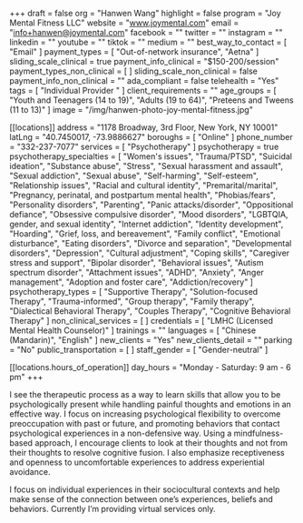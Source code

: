 +++
draft = false
org = "Hanwen Wang"
highlight = false
program = "Joy Mental Fitness LLC"
website = "www.joymental.com"
email = "info+hanwen@joymental.com"
facebook = ""
twitter = ""
instagram = ""
linkedin = ""
youtube = ""
tiktok = ""
medium = ""
best_way_to_contact = [ "Email" ]
payment_types = [ "Out-of-network insurance", "Aetna" ]
sliding_scale_clinical = true
payment_info_clinical = "$150-200/session"
payment_types_non_clinical = [ ]
sliding_scale_non_clinical = false
payment_info_non_clinical = ""
ada_compliant = false
telehealth = "Yes"
tags = [ "Individual Provider " ]
client_requirements = ""
age_groups = [
  "Youth and Teenagers (14 to 19)",
  "Adults (19 to 64)",
  "Preteens and Tweens (11 to 13)"
]
image = "/img/hanwen-photo-joy-mental-fitness.jpg"

[[locations]]
address = "1178 Broadway, 3rd Floor, New York, NY 10001"
latLng = "40.7450017, -73.9886627"
boroughs = [ "Online" ]
phone_number = "332-237-7077"
services = [ "Psychotherapy" ]
psychotherapy = true
psychotherapy_specialties = [
  "Women's issues",
  "Trauma/PTSD",
  "Suicidal ideation",
  "Substance abuse",
  "Stress",
  "Sexual harassment and assault",
  "Sexual addiction",
  "Sexual abuse",
  "Self-harming",
  "Self-esteem",
  "Relationship issues",
  "Racial and cultural identity",
  "Premarital/marital",
  "Pregnancy, perinatal, and postpartum mental health",
  "Phobias/fears",
  "Personality disorders",
  "Parenting",
  "Panic attacks/disorder",
  "Oppositional defiance",
  "Obsessive compulsive disorder",
  "Mood disorders",
  "LGBTQIA, gender, and sexual identity",
  "Internet addiction",
  "Identity development",
  "Hoarding",
  "Grief, loss, and bereavement",
  "Family conflict",
  "Emotional disturbance",
  "Eating disorders",
  "Divorce and separation",
  "Developmental disorders",
  "Depression",
  "Cultural adjustment",
  "Coping skills",
  "Caregiver stress and support",
  "Bipolar disorder",
  "Behavioral issues",
  "Autism spectrum disorder",
  "Attachment issues",
  "ADHD",
  "Anxiety",
  "Anger management",
  "Adoption and foster care",
  "Addiction/recovery"
]
psychotherapy_types = [
  "Supportive Therapy",
  "Solution-focused Therapy",
  "Trauma-informed",
  "Group therapy",
  "Family therapy",
  "Dialectical Behavioral Therapy",
  "Couples Therapy",
  "Cognitive Behavioral Therapy"
]
non_clinical_services = [ ]
credentials = [ "LMHC (Licensed Mental Health Counselor)" ]
trainings = ""
languages = [ "Chinese (Mandarin)", "English" ]
new_clients = "Yes"
new_clients_detail = ""
parking = "No"
public_transportation = [ ]
staff_gender = [ "Gender-neutral" ]

  [[locations.hours_of_operation]]
  day_hours = "Monday - Saturday: 9 am - 6 pm"
+++

I see the therapeutic process as a way to learn skills that allow you to be psychologically present while handling painful thoughts and emotions in an effective way. I focus on increasing psychological flexibility to overcome preoccupation with past or future, and promoting behaviors that contact psychological experiences in a non-defensive way. Using a mindfulness-based approach, I encourage clients to look at their thoughts and not from their thoughts to resolve cognitive fusion. I also emphasize receptiveness and openness to uncomfortable experiences to address experiential avoidance.

I focus on individual experiences in their sociocultural contexts and help make sense of the connection between one’s experiences, beliefs and behaviors. Currently I’m providing virtual services only.

